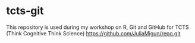 # tcts-git
This repository is used during my workshop on R, Git and GitHub for TCTS (Think Cognitive Think Science)
https://github.com/JuliaMigun/repo.git
